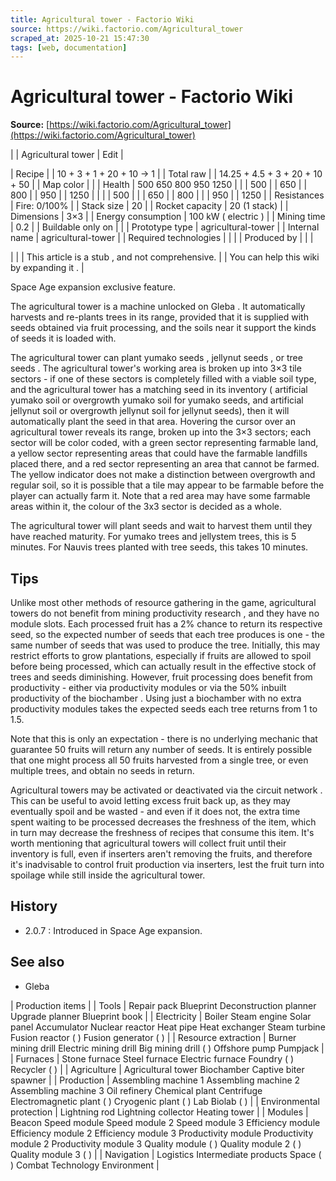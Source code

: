 ```yaml
---
title: Agricultural tower - Factorio Wiki
source: https://wiki.factorio.com/Agricultural_tower
scraped_at: 2025-10-21 15:47:30
tags: [web, documentation]
---
```


# Agricultural tower - Factorio Wiki

**Source:** [https://wiki.factorio.com/Agricultural_tower](https://wiki.factorio.com/Agricultural_tower)


|  | Agricultural tower | Edit |

| Recipe |
| 10 + 3 + 1 + 20 + 10 → 1 |
| Total raw |
| 14.25 + 4.5 + 3 + 20 + 10 + 50 |
| Map color |  |
| Health | 500 650 800 950 1250 |  |  | 500 |  | 650 |  | 800 |  | 950 |  | 1250 |
|  |  | 500 |
|  | 650 |  | 800 |
|  | 950 |  | 1250 |
| Resistances | Fire: 0/100% |
| Stack size | 20 |
| Rocket capacity | 20 (1 stack) |
| Dimensions | 3×3 |
| Energy consumption | 100 kW ( electric ) |
| Mining time | 0.2 |
| Buildable only on |  |
| Prototype type | agricultural-tower |
| Internal name | agricultural-tower |
| Required technologies |
|  |
| Produced by |
|  |

|  |
| This article is a stub , and not comprehensive. |
| You can help this wiki by expanding it . |

Space Age expansion exclusive feature.

The agricultural tower is a machine unlocked on Gleba . It automatically harvests and re-plants trees in its range, provided that it is supplied with seeds obtained via fruit processing, and the soils near it support the kinds of seeds it is loaded with.

The agricultural tower can plant yumako seeds , jellynut seeds , or tree seeds . The agricultural tower's working area is broken up into 3×3 tile sectors - if one of these sectors is completely filled with a viable soil type, and the agricultural tower has a matching seed in its inventory ( artificial yumako soil or overgrowth yumako soil for yumako seeds, and artificial jellynut soil or overgrowth jellynut soil for jellynut seeds), then it will automatically plant the seed in that area. Hovering the cursor over an agricultural tower reveals its range, broken up into the 3×3 sectors; each sector will be color coded, with a green sector representing farmable land, a yellow sector representing areas that could have the farmable landfills placed there, and a red sector representing an area that cannot be farmed. The yellow indicator does not make a distinction between overgrowth and regular soil, so it is possible that a tile may appear to be farmable before the player can actually farm it. Note that a red area may have some farmable areas within it, the colour of the 3x3 sector is decided as a whole.

The agricultural tower will plant seeds and wait to harvest them until they have reached maturity. For yumako trees and jellystem trees, this is 5 minutes. For Nauvis trees planted with tree seeds, this takes 10 minutes.

## Tips

Unlike most other methods of resource gathering in the game, agricultural towers do not benefit from mining productivity research , and they have no module slots. Each processed fruit has a 2% chance to return its respective seed, so the expected number of seeds that each tree produces is one - the same number of seeds that was used to produce the tree. Initially, this may restrict efforts to grow plantations, especially if fruits are allowed to spoil before being processed, which can actually result in the effective stock of trees and seeds diminishing. However, fruit processing does benefit from productivity - either via productivity modules or via the 50% inbuilt productivity of the biochamber . Using just a biochamber with no extra productivity modules takes the expected seeds each tree returns from 1 to 1.5.

Note that this is only an expectation - there is no underlying mechanic that guarantee 50 fruits will return any number of seeds. It is entirely possible that one might process all 50 fruits harvested from a single tree, or even multiple trees, and obtain no seeds in return.

Agricultural towers may be activated or deactivated via the circuit network . This can be useful to avoid letting excess fruit back up, as they may eventually spoil and be wasted - and even if it does not, the extra time spent waiting to be processed decreases the freshness of the item, which in turn may decrease the freshness of recipes that consume this item. It's worth mentioning that agricultural towers will collect fruit until their inventory is full, even if inserters aren't removing the fruits, and therefore it's inadvisable to control fruit production via inserters, lest the fruit turn into spoilage while still inside the agricultural tower.

## History

- 2.0.7 : Introduced in Space Age expansion.

## See also

- Gleba

| Production items |
| Tools | Repair pack Blueprint Deconstruction planner Upgrade planner Blueprint book |
| Electricity | Boiler Steam engine Solar panel Accumulator Nuclear reactor Heat pipe Heat exchanger Steam turbine Fusion reactor ( ) Fusion generator ( ) |
| Resource extraction | Burner mining drill Electric mining drill Big mining drill ( ) Offshore pump Pumpjack |
| Furnaces | Stone furnace Steel furnace Electric furnace Foundry ( ) Recycler ( ) |
| Agriculture | Agricultural tower Biochamber Captive biter spawner |
| Production | Assembling machine 1 Assembling machine 2 Assembling machine 3 Oil refinery Chemical plant Centrifuge Electromagnetic plant ( ) Cryogenic plant ( ) Lab Biolab ( ) |
| Environmental protection | Lightning rod Lightning collector Heating tower |
| Modules | Beacon Speed module Speed module 2 Speed module 3 Efficiency module Efficiency module 2 Efficiency module 3 Productivity module Productivity module 2 Productivity module 3 Quality module ( ) Quality module 2 ( ) Quality module 3 ( ) |
| Navigation | Logistics Intermediate products Space ( ) Combat Technology Environment |
